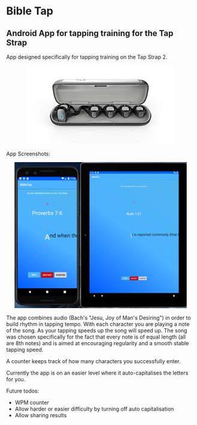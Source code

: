 # Bible Tap
## Android App for tapping training for the Tap Strap


App designed specifically for tapping training on the Tap Strap 2.

<p align="center">
  <img width="400" src="screenshots/tapstrap2.jpg">
</p>


App Screenshots:

<p align="center">
  <img width="460" src="screenshots/screenshot01.png">
</p>

The app combines audio (Bach's "Jesu, Joy of Man's Desiring") in order to build rhythm in tapping tempo. With each character you are playing a note of the song. As your tapping speeds up the song will speed up.
The song was chosen specifically for the fact that every note is of equal length (all are 8th notes) and is aimed at encouraging regularity and a smooth stable tapping speed.


A counter keeps track of how many characters you successfully enter.


Currently the app is on an easier level where it auto-capitalises the letters for you.


Future todos:
- WPM counter
- Allow harder or easier difficulty by turning off auto capitalisation
- Allow sharing results

